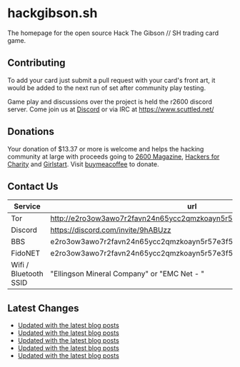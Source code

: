 # hackgibson.sh
The homepage for the open source Hack The Gibson // SH trading card game.


## Contributing

To add your card just submit a pull request with your card's front art, it would be added to the next run of set after community play testing.

Game play and discussions over the project is held the r2600 discord server. Come join us at [Discord](https://discord.com/invite/9hABUzz) or via IRC at https://www.scuttled.net/


## Donations

Your donation of $13.37 or more is welcome and helps the hacking community at large with proceeds going to [2600 Magazine](https://2600.com/), [Hackers for Charity](https://hackersforcharity.org) and [Girlstart](https://girlstart.org).  Visit [buymeacoffee](https://www.buymeacoffee.com/hackgibson.sh) to donate.


## Contact Us

Service | url
-|-
Tor | http://e2ro3ow3awo7r2favn24n65ycc2qmzkoayn5r57e3f56nvjwdcgg32ad.onion
Discord | https://discord.com/invite/9hABUzz
BBS | e2ro3ow3awo7r2favn24n65ycc2qmzkoayn5r57e3f56nvjwdcgg32ad.onion:23
FidoNET | e2ro3ow3awo7r2favn24n65ycc2qmzkoayn5r57e3f56nvjwdcgg32ad.onion:24554
Wifi / Bluetooth SSID | "Ellingson Mineral Company" or "EMC Net - <fidonet address>"

## Latest Changes
<!-- BLOG-POST-LIST:START -->
- [Updated with the latest blog posts](https://github.com/DFW2600/hackgibson.sh/commit/906254a7c03bda9581576bdf7dbeb93ddeb9cb53)
- [Updated with the latest blog posts](https://github.com/DFW2600/hackgibson.sh/commit/438b0985ac7ec9435afe7cf4883dd38620a88330)
- [Updated with the latest blog posts](https://github.com/DFW2600/hackgibson.sh/commit/aee336adeedce0e9ba5818ba902e47ee1c090d3f)
- [Updated with the latest blog posts](https://github.com/DFW2600/hackgibson.sh/commit/0c5d044a6d1d538c89d3ea520f043082b3be0fc5)
- [Updated with the latest blog posts](https://github.com/DFW2600/hackgibson.sh/commit/b5033a931af28f68797e8d4c0540bc4145e92113)
<!-- BLOG-POST-LIST:END -->
